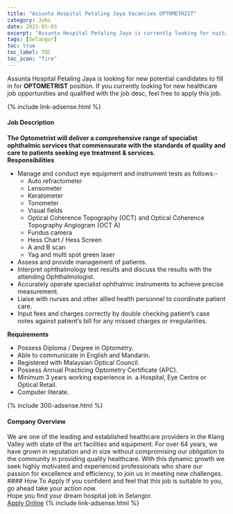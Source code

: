 ```yaml
---
title: "Assunta Hospital Petaling Jaya Vacancies OPTOMETRIST" 
category: Jobs 
date: 2021-01-03 
excerpt: "Assunta Hospital Petaling Jaya is currently looking for suitable person to fill in the OPTOMETRIST which positioned at Selangor" 
tags: [Selangor] 
toc: true 
toc_label: TOC 
toc_icon: "fire" 
--- 
```


<p>Assunta Hospital Petaling Jaya is looking for new potential candidates to fill in for <b>OPTOMETRIST</b> position. If you currently looking for new healthcare job opportunities and qualified with the job desc, feel free to apply this job.
</p>{% include link-adsense.html %} 
<div><div><div><h4>Job Description</h4></div></div><div><div><span><div><div><div><strong>The Optometrist will deliver a comprehensive range of specialist ophthalmic services that commensurate with the standards of quality and care to patients seeking eye treatment &amp; services.</strong></div><div><strong>Responsibilities</strong></div><ul><li>Manage and conduct eye equipment and instrument tests as follows:-<ul><li>Auto refractometer</li><li>Lensometer</li><li>Keratometer</li><li>Tonometer</li><li>Visual fields</li><li>Optical Coherence Topography (OCT) and Optical Coherence Topography Angiogram (OCT A)</li><li>Fundus camera</li><li>Hess Chart / Hess Screen</li><li>A and B scan</li><li>Yag and multi spot green laser</li></ul></li><li>Assess and provide management of patients.</li><li>Interpret ophthalmology test results and discuss the results with the attending Ophthalmologist.</li><li>Accurately operate specialist ophthalmic instruments to achieve precise measurement.</li><li>Liaise with nurses and other allied health personnel to coordinate patient care.</li><li>Input fees and charges correctly by double checking patient&#8217;s case notes against patient&#8217;s bill for any missed charges or irregularities.</li></ul><div><strong>Requirements</strong></div><ul><li>Possess Diploma / Degree in Optometry.</li><li>Able to communicate in English and Mandarin.</li><li>Registered with Malaysian Optical Council.</li><li>Possess Annual Practicing Optometry Certificate (APC).</li><li>Minimum 3 years working experience in&#160; a Hospital, Eye Centre or Optical Retail.</li><li>Computer literate.</li></ul></div></div></span></div></div></div> 
{% include 300-adsense.html %} 
<div><div><div><h4>Company Overview</h4></div></div><div><div><span><div><div>
	We are one of the leading and established healthcare providers in the Klang Valley with state of the art facilities and equipment. For over 64 years, we have grown in reputation and in size without compromising our obligation to the community in providing quality healthcare. With this dynamic growth we seek highly motivated and experienced professionals who share our passion for excellence and efficiency, to join us in meeting new challenges.</div></div></span></div></div></div> 
#### How To Apply 
If you confident and feel that this job is suitable to you, go ahead take your action now. <br/> 
Hope you find your dream hospital job in Selangor. <br/> 
<a href="https://www.jobstreet.com.my/en/job/optometrist-4446016?jobId=jobstreet-my-job-4446016&sectionRank=12&token=0~29b9583b-60b5-49f3-a2cd-bd0a6b9f6582&fr=SRP%20View%20In%20New%20Ta" class="btn btn--warning" target="_blank" rel="nofollow noopenner">Apply Online</a> 
{% include link-adsense.html %} 